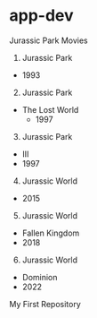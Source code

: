 # app-dev
Jurassic Park Movies
 1. Jurassic Park
  - 1993
 2. Jurassic Park
  - The Lost World
    - 1997
 3. Jurassic Park
  - III
   - 1997
 4. Jurassic World
  - 2015
 5. Jurassic World
  - Fallen Kingdom
   - 2018
 6. Jurassic World
  - Dominion
   - 2022

My First Repository 
